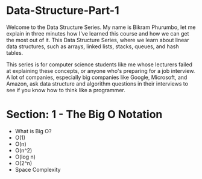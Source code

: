 # Data-Structure-Part-1
Welcome to the Data Structure Series. My name is Bikram Phurumbo, let me explain in three minutes how I've learned this course and how we can get the most out of it. This Data Structure Series, where we learn about linear data structures, such as arrays, linked lists, stacks, queues, and hash tables.

This series is for computer science students like me whose lecturers failed at explaining these concepts, or anyone who's preparing for a job interview. A lot of companies, especially big companies like Google, Microsoft, and Amazon, ask data structure and algorithm questions in their interviews to see if you know how to think like a programmer.

# Section: 1 - The Big O Notation
- What is Big O?
- O(1)
- O(n)
- O(n^2)
- O(log n)
- O(2^n)
- Space Complexity